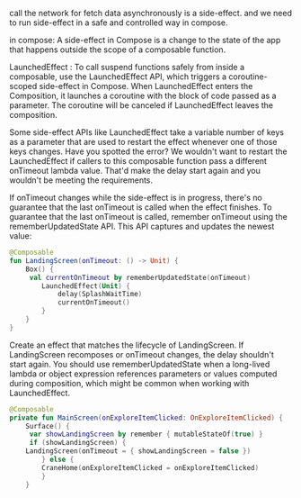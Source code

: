 

 call the network for fetch data asynchronously is a side-effect. and we need to run side-effect in a safe and controlled way in compose.

in compose:
A side-effect in Compose is a change to the state of the app that happens outside the scope of a composable function.



LaunchedEffect : To call suspend functions safely from inside a composable, use the LaunchedEffect API, which triggers a coroutine-scoped side-effect in Compose.
When LaunchedEffect enters the Composition, it launches a coroutine with the block of code passed as a parameter. The coroutine will be canceled if LaunchedEffect leaves the composition.

Some side-effect APIs like LaunchedEffect take a variable number of keys as a parameter that are used to restart the effect whenever one of those keys changes. Have you spotted the error? We wouldn't want to restart the LaunchedEffect if callers to this composable function pass a different onTimeout lambda value. That'd make the delay start again and you wouldn't be meeting the requirements.

If onTimeout changes while the side-effect is in progress, there's no guarantee that the last onTimeout is called when the effect finishes. To guarantee that the last onTimeout is called, remember onTimeout using the rememberUpdatedState API. This API captures and updates the newest value:
```kotlin
@Composable
fun LandingScreen(onTimeout: () -> Unit) {
    Box() {
     val currentOnTimeout by rememberUpdatedState(onTimeout)
        LaunchedEffect(Unit) {
            delay(SplashWaitTime)
            currentOnTimeout()
        }
    }
}
```

Create an effect that matches the lifecycle of LandingScreen. If LandingScreen recomposes or onTimeout changes,  the delay shouldn't start again.
You should use rememberUpdatedState when a long-lived lambda or object expression references parameters or values computed during composition, which might be common when working with LaunchedEffect.

```kotlin
@Composable
private fun MainScreen(onExploreItemClicked: OnExploreItemClicked) {
    Surface() {
     var showLandingScreen by remember { mutableStateOf(true) }
     if (showLandingScreen) {
    LandingScreen(onTimeout = { showLandingScreen = false })
        } else {
        CraneHome(onExploreItemClicked = onExploreItemClicked)
        }
    }
```